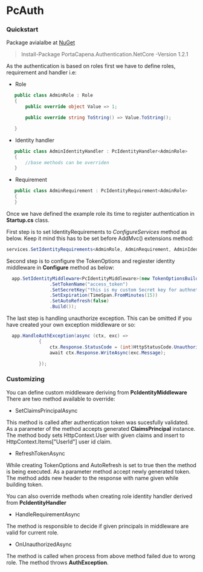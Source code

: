 # PcAuth

### Quickstart

Package avialalbe at [NuGet](https://www.nuget.org/packages/PortaCapena.Authentication.NetCore/)

> Install-Package PortaCapena.Authentication.NetCore -Version 1.2.1


As the authentication is based on roles first we have to define roles, requirement and handler i.e:

* Role

 ```csharp
    public class AdminRole : Role
    {
        public override object Value => 1;

        public override string ToString() => Value.ToString();

    }
 ```
* Identity handler

 ```csharp
    public class AdminIdentityHandler : PcIdentityHandler<AdminRole>
    {
        //base methods can be overriden
    }
 ```

* Requirement

```csharp
   public class AdminRequirement : PcIdentityRequirement<AdminRole>
   {
   }
```

Once we have defined the example role its time to register authentication in **Startup.cs** class.

First step is to set IdentityRequirements to *ConfigureServices* method as below. Keep it mind this has to be set before AddMvc() extensions method:
```csharp
services.SetIdentityRequirements<AdminRole, AdminRequirement, AdminIdentityHandler>(nameof(AdminRequirement));
```

Second step is to configure the TokenOptions and regiester identity middleware in **Configure** method as below:

```csharp
  app.SetIdentityMiddleware<PcIdentityMiddleware>(new TokenOptionsBuilder()
                .SetTokenName("access_token")
                .SetSecretKey("this is my custom Secret key for authnetication")
                .SetExpiration(TimeSpan.FromMinutes(15))
                .SetAutoRefresh(false)
                .Build());
```

The last step is handling unauthorize exception. This can be omitted if you have created your own exception middleware or so:
```csharp
  app.HandleAuthException(async (ctx, exc) =>
            {
                ctx.Response.StatusCode = (int)HttpStatusCode.Unauthorized;
                await ctx.Response.WriteAsync(exc.Message);

            });
```

### Customizing

You can define custom middleware deriving from **PcIdentityMiddleware**
There are two method available to override:
* SetClaimsPrincipalAsync
 
 This method is called after authentication token was sucesfully validated. As a parameter of the method accepts generated **ClaimsPrincipal** instance. The method body sets HttpContext.User with given claims and insert to HttpContext.Items["UserId"] user id claim.
 
* RefreshTokenAsync

While creating TokenOptions and AutoRefresh is set to true then the method is being executed. As a parameter method accept newly generated token. The method adds new header to the response with name given while building token. 

You can also override methods when creating role identity handler derived from **PcIdentityHandler**

* HandleRequirementAsync

The method is responsible to decide if given principals in middleware are valid for current role.

* OnUnauthorizedAsync

The method is called when process from above method failed due to wrong role. The method throws **AuthException**.
